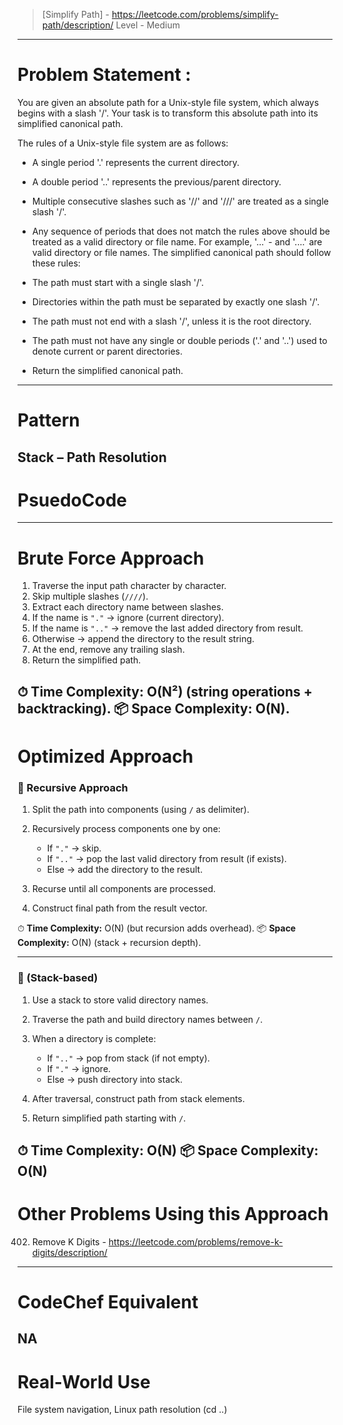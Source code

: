 > [Simplify Path] - https://leetcode.com/problems/simplify-path/description/
> Level - Medium
--------------------------------------------------------------------------------------------------------------------------------------
# Problem Statement : 

You are given an absolute path for a Unix-style file system, which always begins with a slash '/'. Your task is to transform this absolute path into its simplified canonical path.

The rules of a Unix-style file system are as follows:

- A single period '.' represents the current directory.
- A double period '..' represents the previous/parent directory.
- Multiple consecutive slashes such as '//' and '///' are treated as a single slash '/'.
- Any sequence of periods that does not match the rules above should be treated as a valid directory or file name. For example, '...' - and '....' are valid directory or file names.
The simplified canonical path should follow these rules:

- The path must start with a single slash '/'.
- Directories within the path must be separated by exactly one slash '/'.
- The path must not end with a slash '/', unless it is the root directory.
- The path must not have any single or double periods ('.' and '..') used to denote current or parent directories.
- Return the simplified canonical path.
--------------------------------------------------------------------------------------------------------------------------------------
# Pattern
Stack – Path Resolution
--------------------------------------------------------------------------------------------------------------------------------------
# PsuedoCode

--------------------------------------------------------------------------------------------------------------------------------------
# Brute Force Approach

1. Traverse the input path character by character.
2. Skip multiple slashes (`////`).
3. Extract each directory name between slashes.
4. If the name is `"."` → ignore (current directory).
5. If the name is `".."` → remove the last added directory from result.
6. Otherwise → append the directory to the result string.
7. At the end, remove any trailing slash.
8. Return the simplified path.

⏱ **Time Complexity:** O(N²) (string operations + backtracking).
📦 **Space Complexity:** O(N).
--------------------------------------------------------------------------------------------------------------------------------------
# Optimized Approach

### 🔹 Recursive Approach

1. Split the path into components (using `/` as delimiter).
2. Recursively process components one by one:

   * If `"."` → skip.
   * If `".."` → pop the last valid directory from result (if exists).
   * Else → add the directory to the result.
3. Recurse until all components are processed.
4. Construct final path from the result vector.

⏱ **Time Complexity:** O(N) (but recursion adds overhead).
📦 **Space Complexity:** O(N) (stack + recursion depth).

---

### 🔹 (Stack-based)

1. Use a stack to store valid directory names.
2. Traverse the path and build directory names between `/`.
3. When a directory is complete:

   * If `".."` → pop from stack (if not empty).
   * If `"."` → ignore.
   * Else → push directory into stack.
4. After traversal, construct path from stack elements.
5. Return simplified path starting with `/`.

⏱ **Time Complexity:** O(N)
📦 **Space Complexity:** O(N)
--------------------------------------------------------------------------------------------------------------------------------------
# Other Problems Using this Approach
402. Remove K Digits - https://leetcode.com/problems/remove-k-digits/description/
--------------------------------------------------------------------------------------------------------------------------------------
# CodeChef Equivalent
NA
--------------------------------------------------------------------------------------------------------------------------------------
# Real-World Use
File system navigation, Linux path resolution (cd ..)

